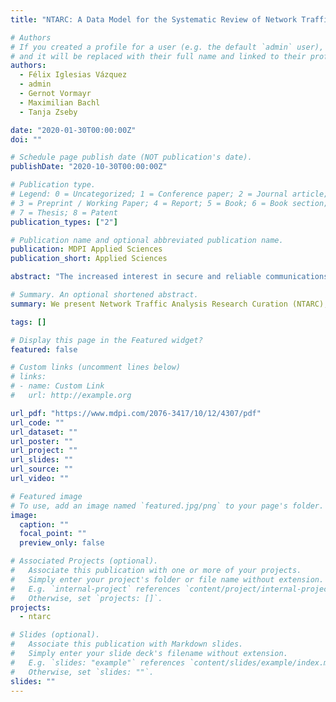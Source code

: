 ```yaml
---
title: "NTARC: A Data Model for the Systematic Review of Network Traffic Analysis Research"

# Authors
# If you created a profile for a user (e.g. the default `admin` user), write the username (folder name) here
# and it will be replaced with their full name and linked to their profile.
authors:
  - Félix Iglesias Vázquez
  - admin
  - Gernot Vormayr
  - Maximilian Bachl
  - Tanja Zseby

date: "2020-01-30T00:00:00Z"
doi: ""

# Schedule page publish date (NOT publication's date).
publishDate: "2020-10-30T00:00:00Z"

# Publication type.
# Legend: 0 = Uncategorized; 1 = Conference paper; 2 = Journal article;
# 3 = Preprint / Working Paper; 4 = Report; 5 = Book; 6 = Book section;
# 7 = Thesis; 8 = Patent
publication_types: ["2"]

# Publication name and optional abbreviated publication name.
publication: MDPI Applied Sciences
publication_short: Applied Sciences

abstract: "The increased interest in secure and reliable communications has turned the analysis of network traffic data into a predominant topic. A high number of research papers propose methods to classify traffic, detect anomalies, or identify attacks. Although the goals and methodologies are commonly similar, we lack initiatives to categorize the data, methods, and findings systematically. In this paper, we present Network Traffic Analysis Research Curation (NTARC), a data model to store key information about network traffic analysis research. We additionally use NTARC to perform a critical review of the field of research conducted in the last two decades. The collection of descriptive research summaries enables the easy retrieval of relevant information and a better reuse of past studies by the application of quantitative analysis. Among others benefits, it enables the critical review of methodologies, the detection of common flaws, the obtaining of baselines, and the consolidation of best practices. Furthermore, it provides a basis to achieve reproducibility, a key requirement that has long been undervalued in the area of traffic analysis. Thus, besides reading hard copies of papers, with NTARC, researchers can make use of a digital environment that facilitates queries and reviews over a comprehensive field corpus."

# Summary. An optional shortened abstract.
summary: We present Network Traffic Analysis Research Curation (NTARC), a data model to store key information about network traffic analysis research.

tags: []

# Display this page in the Featured widget?
featured: false

# Custom links (uncomment lines below)
# links:
# - name: Custom Link
#   url: http://example.org

url_pdf: "https://www.mdpi.com/2076-3417/10/12/4307/pdf"
url_code: ""
url_dataset: ""
url_poster: ""
url_project: ""
url_slides: ""
url_source: ""
url_video: ""

# Featured image
# To use, add an image named `featured.jpg/png` to your page's folder.
image:
  caption: ""
  focal_point: ""
  preview_only: false

# Associated Projects (optional).
#   Associate this publication with one or more of your projects.
#   Simply enter your project's folder or file name without extension.
#   E.g. `internal-project` references `content/project/internal-project/index.md`.
#   Otherwise, set `projects: []`.
projects:
  - ntarc

# Slides (optional).
#   Associate this publication with Markdown slides.
#   Simply enter your slide deck's filename without extension.
#   E.g. `slides: "example"` references `content/slides/example/index.md`.
#   Otherwise, set `slides: ""`.
slides: ""
---
```


